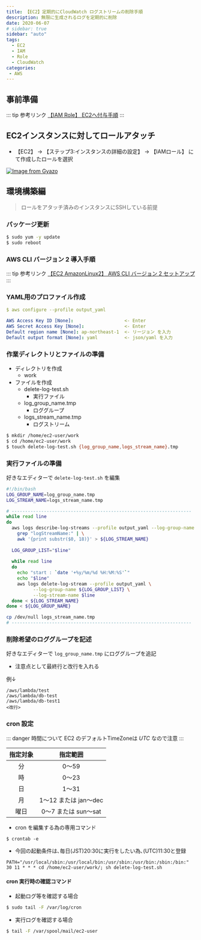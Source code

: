 ```yaml
---
title: 【EC2】定期的にCloudWatch ログストリームの削除手順
description: 無限に生成されるログを定期的に削除
date: 2020-06-07
# sidebar: true
sidebar: "auto"
tags:
  - EC2
  - IAM
  - Role
  - CloudWatch
categories:
 - AWS
---
```


## 事前準備

::: tip 参考リンク
[【IAM Role】 EC2へ付与手順](https://tech.tabiya.dev/posts/aws/iam/iam-role-on-ec2-attach.html)
:::

## EC2インスタンスに対してロールアタッチ

- 【EC2】 -> 【ステップ3:インスタンスの詳細の設定】 -> 【IAMロール】 にて作成したロールを選択

[![Image from Gyazo](https://i.gyazo.com/19d589ae9ad2e1e664aa5aea25d619d6.png)](https://gyazo.com/19d589ae9ad2e1e664aa5aea25d619d6)

## 環境構築編

> ロールをアタッチ済みのインスタンスにSSHしている前提

### パッケージ更新

```bash
$ sudo yum -y update
$ sudo reboot
```

### AWS CLI バージョン 2 導入手順

::: tip 参考リンク
[【EC2 AmazonLinux2】 AWS CLI バージョン 2 セットアップ](https://tech.tabiya.dev/posts/aws/ec2/amazon-linux-cli.html)
:::

### YAML用のプロファイル作成

```yaml
$ aws configure --profile output_yaml

AWS Access Key ID [None]:                   <- Enter
AWS Secret Access Key [None]:               <- Enter
Default region name [None]: ap-northeast-1  <- リージョン を入力
Default output format [None]: yaml          <- json/yaml を入力
```

### 作業ディレクトリとファイルの準備

- ディレクトリを作成
    - work
- ファイルを作成
    - delete-log-test.sh
        - 実行ファイル
    - log_group_name.tmp
        - ロググループ
    - logs_stream_name.tmp
        - ログストリーム

```bash
$ mkdir /home/ec2-user/work
$ cd /home/ec2-user/work
$ touch delete-log-test.sh {log_group_name,logs_stream_name}.tmp
```

### 実行ファイルの準備

好きなエディターで ```delete-log-test.sh``` を編集

```bash
#!/bin/bash
LOG_GROUP_NAME=log_group_name.tmp
LOG_STREAM_NAME=logs_stream_name.tmp

# -------------------------------------------------------------------
while read line
do
  aws logs describe-log-streams --profile output_yaml --log-group-name "$line" | \
    grep "logStreamName:" | \
    awk '{print substr($0, 18)}' > ${LOG_STREAM_NAME}
  
  LOG_GROUP_LIST="$line"
  
  while read line
  do
    echo "start : `date '+%y/%m/%d %H:%M:%S'`"
    echo "$line"
    aws logs delete-log-stream --profile output_yaml \
          --log-group-name ${LOG_GROUP_LIST} \
          --log-stream-name $line
  done < ${LOG_STREAM_NAME}
done < ${LOG_GROUP_NAME}

cp /dev/null logs_stream_name.tmp
# -------------------------------------------------------------------
```

### 削除希望のロググループを記述

好きなエディターで ```log_group_name.tmp``` にロググループを追記

- 注意点として最終行と改行を入れる

例↓
```properties
/aws/lambda/test
/aws/lambda/db-test
/aws/lambda/db-test1
<改行>
```

### cron 設定

::: danger 時間について
EC2 のデフォルトTimeZoneは *UTC* なので注意
:::

|指定対象|指定範囲|
|:--:|:--:|
|分|0〜59|
|時|0〜23|
|日|1〜31|
|月|1〜12 または jan〜dec|
|曜日|0〜7 または sun〜sat|

- cron を編集する為の専用コマンド

```bashll
$ crontab -e
```

- 今回の起動条件は､毎日(JST)20:30に実行をしたい為､(UTC)11:30と登録

```vim
PATH="/usr/local/sbin:/usr/local/bin:/usr/sbin:/usr/bin:/sbin:/bin:"
30 11 * * * cd /home/ec2-user/work/; sh delete-log-test.sh
```

#### cron 実行時の確認コマンド

- 起動ログ等を確認する場合

```bash
$ sudo tail -F /var/log/cron
```

- 実行ログを確認する場合

```bash
$ tail -F /var/spool/mail/ec2-user
```